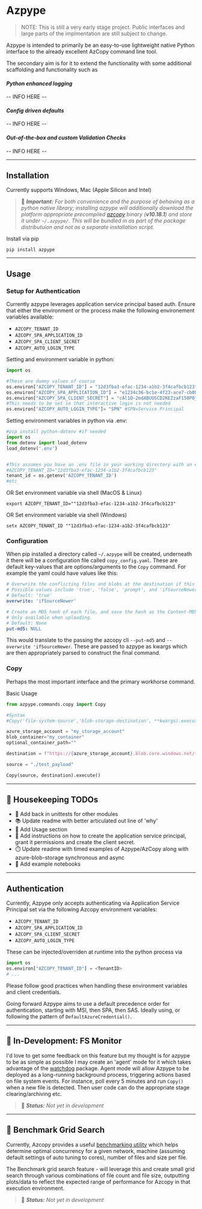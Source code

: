 # Azpype 

> NOTE: This is still a very early stage project. Public interfaces and large parts of the implmentation are still subject to change.

Azpype is intended to primarily be an easy-to-use lightweight native Python interface to the already excellent AzCopy command line tool.

The secondary aim is for it to extend the functionality with some additional scaffolding and functionality such as

#### *Python enhanced logging*
-- INFO HERE --

#### *Config driven defaults*
-- INFO HERE --

#### *Out-of-the-box and custom Validation Checks*
-- INFO HERE --

---
## Installation

Currently supports Windows, Mac (Apple Silicon and Intel)

> 📢 _**Important:** For both convenience and the purpose of behaving as a python native library; installing azpype will additionally download the platform appropriate precompiled [azcopy](https://github.com/Azure/azure-storage-azcopy/releases) binary (**v10.18.1**) and store it under
`~/.azpype/`. This will be bundled in as part of the package distributuion and not as a separate installation script._

Install via pip  
```
pip install azpype
```
---
## Usage

### Setup for Authentication
Currently azpype leverages application service principal based auth. Ensure that either the environment or the process make the following environement variables available:  
-  `AZCOPY_TENANT_ID`
- `AZCOPY_SPA_APPLICATION_ID`
- `AZCOPY_SPA_CLIENT_SECRET`
- `AZCOPY_AUTO_LOGIN_TYPE`

Setting and environment variable in python:
```python
import os

#These are dummy values of course
os.environ["AZCOPY_TENANT_ID"] = "12d3fba3-efac-1234-a1b2-3f4cafbcb123"
os.environ["AZCOPY_SPA_APPLICATION_ID"] = "e1234c36-bc1e-4f23-ace7-cb088c04c123"
os.environ["AZCOPY_SPA_CLIENT_SECRET"] = "cAl1Q~2mdABUUSCD2KEZzaF150P0jXAqKs2ANdMS"
#This needs to be set so that interactive login is not needed
os.environ["AZCOPY_AUTO_LOGIN_TYPE"]= "SPN" #SPN=Service Principal
```

Setting environment variables in python via .env:
```python
#pip install python-dotenv #if needed
import os
from dotenv import load_dotenv
load_dotenv('.env')


#This assumes you have an .env file in your working directory with an entry like:  
#AZCOPY_TENANT_ID="12d3fba3-efac-1234-a1b2-3f4cafbcb123"
tenant_id = os.getenv('AZCOPY_TENANT_ID')
#etc
```
OR Set environment variable via shell (MacOS & Linux)
```shell
export AZCOPY_TENANT_ID=""12d3fba3-efac-1234-a1b2-3f4cafbcb123"
```
OR Set environment variable via shell (Windows)
```shell
setx AZCOPY_TENANT_ID ""12d3fba3-efac-1234-a1b2-3f4cafbcb123"
```

### Configuration

When pip installed a directory called `~/.azpype` will be created, underneath it there will be a configuration file called `copy_config.yaml`. These are default key-values that are options/arguments to the `Copy` command.
For example the yaml could have values like this:
```yaml
# Overwrite the conflicting files and blobs at the destination if this flag is set to true.
# Possible values include 'true', 'false', 'prompt', and 'ifSourceNewer'.
# Default: 'true'
overwrite: 'ifSourceNewer'

# Create an MD5 hash of each file, and save the hash as the Content-MD5 property of the destination blob or file.
# Only available when uploading.
# Default: None
put-md5: NULL
```
This would translate to the passing the azcopy cli `--put-md5` and `--overwrite 'ifSourceNewer`. These are passed to azpype as kwargs which are then appropriately parsed to construct the final command.

### Copy

Perhaps the most important interface and the primary workhorse command.

Basic Usage

```python
from azpype.commands.copy import Copy

#Syntax
#Copy('file-system-source','blob-storage-destination', **kwargs).execute()

azure_storage_account = "my_storage_account"
blob_container="my_container"
optional_container_path=""

destination = f"https://{azure_storage_account}.blob.core.windows.net/{blob_container}/{optional_container_path}"

source = "./test_payload"

Copy(source, destination).execute()
```


---

## 📝 Housekeeping TODOs

- 📘 Add back in unittests for other modules
- 📚 Update readme with better articulated out line of 'why'
- 📖 Add Usage section
- 📖 Add instructions on how to create the application service principal, grant it permissions and create the client secret.
- ⏱️ Update readme with timed examples of Azpype/AzCopy along with azure-blob-storage synchronous and async
- 📘 Add example notebooks

---

##  Authentication

Currently, Azpype only accepts authenticating via Application Service Principal set via the following Azcopy environment variables:

- `AZCOPY_TENANT_ID`
- `AZCOPY_SPA_APPLICATION_ID`
- `AZCOPY_SPA_CLIENT_SECRET`
- `AZCOPY_AUTO_LOGIN_TYPE`

These can be injected/overriden at runtime into the python process via
```python
import os
os.environ["AZCOPY_TENANT_ID"] = <TenantID>
# ...
```

Please follow good practices when handling these environment variables and client credentials. 

Going forward Azpype aims to use a default precedence order for authentication, starting with MSI, then SPA, then SAS. Ideally using, or following the pattern of `DefaultAzureCredential()`. 

---

## 🚧 In-Development: FS Monitor 

I'd love to get some feedback on this feature but my thought is for azpype to be as simple as possible I may create an 'agent' mode for it which takes advantage of the [watchdog](https://github.com/gorakhargosh/watchdog) package. Agent mode will allow Azpype to be deployed as a long-running background process, triggering actions based on file system events. For instance, poll every 5 minutes and run `Copy()` when a new file is detected. Then user code can do the appropriate stage clearing/archiving etc.

> 🚧 _**Status:** Not yet in development_

---

## 🧪 Benchmark Grid Search 

Currently, Azcopy provides a useful [benchmarking utility](https://learn.microsoft.com/en-us/azure/storage/common/storage-ref-azcopy-bench) which helps determine optimal concurrency for a given network, machine (assuming default settings of auto tuning to cores), number of files and size per file.

The Benchmark grid search feature - will leverage this and create small grid search through various combinations of file count and file size, outputting plots/data to reflect the expected range of performance for Azcopy in that execution environment.

> 🚧 _**Status:** Not yet in development_